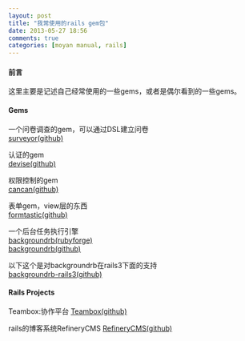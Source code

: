 ```yaml
---
layout: post
title: "我常使用的rails gem包"
date: 2013-05-27 18:56
comments: true
categories: [moyan manual, rails]
---
```


#### 前言

这里主要是记述自己经常使用的一些gems，或者是偶尔看到的一些gems。

<!-- more -->

#### Gems

一个问卷调查的gem，可以通过DSL建立问卷  
[surveyor(github)](https://github.com/NUBIC/surveyor)

认证的gem  
[devise(github)](https://github.com/plataformatec/devise)

权限控制的gem  
[cancan(github)](https://github.com/ryanb/cancan)

表单gem，view层的东西  
[formtastic(github)](https://github.com/justinfrench/formtastic)

一个后台任务执行引擎  
[backgroundrb(rubyforge)](http://backgroundrb.rubyforge.org/)  
[backgroundrb(github)](https://github.com/gnufied/backgroundrb)

以下这个是对backgroundrb在rails3下面的支持  
[backgroundrb-rails3(github)](https://github.com/mtylty/backgroundrb-rails3)

#### Rails Projects

Teambox:协作平台
[Teambox(github)](https://github.com/teambox/teambox)

rails的博客系统RefineryCMS
[RefineryCMS(github)](https://github.com/resolve/refinerycms)

